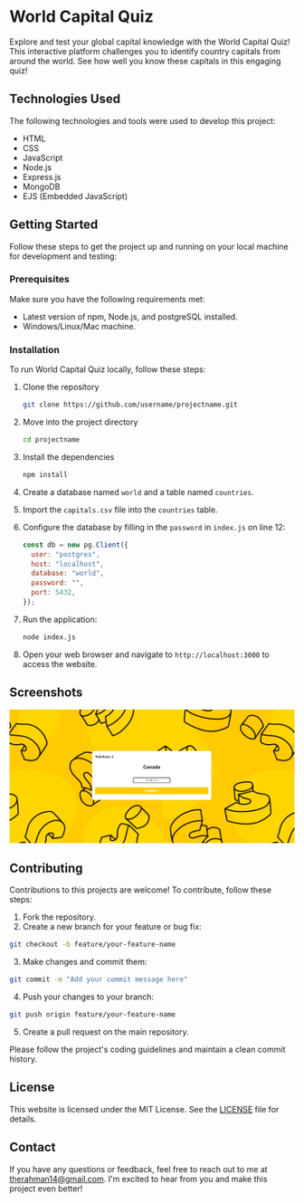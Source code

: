 # World Capital Quiz

Explore and test your global capital knowledge with the World Capital Quiz! This interactive platform challenges you to identify country capitals from around the world. See how well you know these capitals in this engaging quiz!

## Technologies Used

The following technologies and tools were used to develop this project:

- HTML
- CSS
- JavaScript
- Node.js
- Express.js
- MongoDB
- EJS (Embedded JavaScript)

## Getting Started

Follow these steps to get the project up and running on your local machine for development and testing:

### Prerequisites

Make sure you have the following requirements met:

- Latest version of npm, Node.js, and postgreSQL installed.
- Windows/Linux/Mac machine.

### Installation

To run World Capital Quiz locally, follow these steps:

1. Clone the repository

   ```bash
   git clone https://github.com/username/projectname.git
   ```

2. Move into the project directory

   ```bash
   cd projectname
   ```

3. Install the dependencies

   ```bash
   npm install
   ```

4. Create a database named `world` and a table named `countries`.

5. Import the `capitals.csv` file into the `countries` table.

6. Configure the database by filling in the `password` in `index.js` on line 12:

   ```javascript
   const db = new pg.Client({
     user: "postgres",
     host: "localhost",
     database: "world",
     password: "",
     port: 5432,
   });
   ```

7. Run the application:

   ```bash
   node index.js
   ```

8. Open your web browser and navigate to `http://localhost:3000` to access the website.

## Screenshots

![Home Page](./public/images/Homepage.jpg)

## Contributing

Contributions to this projects are welcome! To contribute, follow these steps:

1. Fork the repository.
2. Create a new branch for your feature or bug fix:

```bash
git checkout -b feature/your-feature-name
```

3. Make changes and commit them:

```bash
git commit -m "Add your commit message here"
```

4. Push your changes to your branch:

```bash
git push origin feature/your-feature-name
```

5. Create a pull request on the main repository.

Please follow the project's coding guidelines and maintain a clean commit history.

## License

This website is licensed under the MIT License. See the [LICENSE](LICENSE) file for details.

## Contact

If you have any questions or feedback, feel free to reach out to me at therahman14@gmail.com. I'm excited to hear from you and make this project even better!
